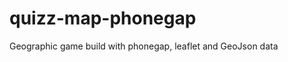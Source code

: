 quizz-map-phonegap
==================

Geographic game build with phonegap, leaflet and GeoJson data
